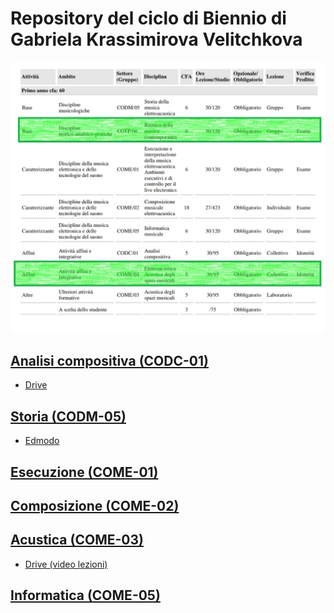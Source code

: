 # Repository del ciclo di Biennio di Gabriela Krassimirova Velitchkova

<img src="https://github.com/SMERM/BN-Velitchkova/blob/master/Programma%20di%20studio/programma_IBN.jpg" width="1000">

## [Analisi compositiva (CODC-01)](https://github.com/SMERM/BN-Velitchkova/tree/master/CODC-01-analisi-compositiva)

- [Drive](https://drive.google.com/drive/folders/1UeiQTLP3fVcYGurGy7sc-_PFf4tllBSp)


## [Storia (CODM-05)](https://github.com/SMERM/BN-Velitchkova/tree/master/CODM-05-storia)

- [Edmodo](https://new.edmodo.com/groups/biennio-i-storia-e-analisi-della-musica-elettroacustica-35238319)


## [Esecuzione (COME-01)](https://github.com/SMERM/BN-Velitchkova/tree/master/COME-01-esecuzione)


## [Composizione (COME-02)](https://github.com/SMERM/BN-Velitchkova/tree/master/COME-02-composizione)


## [Acustica (COME-03)](https://github.com/SMERM/BN-Velitchkova/tree/master/COME-03-acustica)

- [Drive (video lezioni)](https://drive.google.com/drive/folders/1VqbytyThTDghoRutBMhNnGDIW7Oh7iBK)


## [Informatica (COME-05)](https://github.com/SMERM/BN-Velitchkova/tree/master/COME-05-informatica-musicale)
